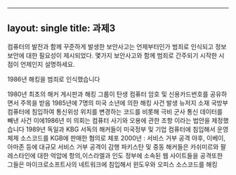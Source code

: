 ----
layout: single
title: 과제3
----

컴퓨터의 발전과 함께 꾸준하게 발생한 보안사고는 언제부터인가 범죄로 인식되고 정보보안에 대한 필요성이 제시되었다. 몇가지 보안사고와 함께 범죄로 간주되기 시작한 시점이 언제인지 설명하세요.

1986년 해킹을 범죄로 인식했습니다

1980년 최초의 해커 게시판과 해킹 그룹이 탄생 컴퓨터 암호 및 신용카드번호를 공유하면서 주목을 받음
1985년에 7명의 미국 소년에 의한 해킹 사건 발생 뉴저지 소재 국방부 컴퓨터에 침입하여 통신위성 위치를 변경하는 코드를 비롯해 극비 군사 통신 데이터를 빼낸 사건 이에1986년 미 의회는 컴퓨터 사기와 오용에 관한 조항 이라는 법안을 제정했습니다
1989년 독일과 KBG 서독의 해커들이 미국정부 및 기업 컴퓨터에 침입해서 운영체제 소스코드를 KGB에 판매한 혐의로 체포
2000년 : 서비스 거부 공격 야후, 이베이, 아마존 등에 대규모 서비스 거부 공격이 감행 파키스탄 및 중동 해커들은 카쉬미르와 팔레스타인에 대한 억압에 항의,이스라엘과 인도 정부에 소속된 웹 사이트들을 공격또한 그들은 마이크로소프트사의 네트워크에 침입해서 윈도우와 오피스 소스코드를 해킹
